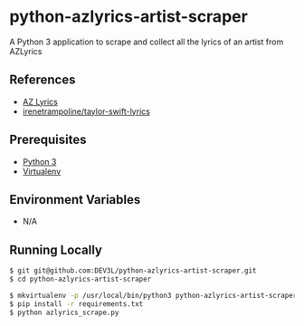 # python-azlyrics-artist-scraper

A Python 3 application to scrape and collect all the lyrics of an artist from AZLyrics


## References

- [AZ Lyrics](http://www.azlyrics.com/)
- [irenetrampoline/taylor-swift-lyrics](https://github.com/irenetrampoline/taylor-swift-lyrics)


## Prerequisites

- [Python 3](https://www.python.org/downloads/)
- [Virtualenv](http://docs.python-guide.org/en/latest/dev/virtualenvs/)


## Environment Variables

- N/A

## Running Locally

```sh
$ git git@github.com:DEV3L/python-azlyrics-artist-scraper.git
$ cd python-azlyrics-artist-scraper

$ mkvirtualenv -p /usr/local/bin/python3 python-azlyrics-artist-scraper
$ pip install -r requirements.txt
$ python azlyrics_scrape.py

```
